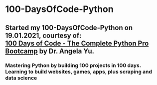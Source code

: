# 100-DaysOfCode-Python
## Started my 100-DaysOfCode-Python on 19.01.2021, courtesy of: </br> [100 Days of Code - The Complete Python Pro Bootcamp](https://www.udemy.com/course/100-days-of-code/) by Dr. Angela Yu.
### Mastering Python by building 100 projects in 100 days. Learning to build websites, games, apps, plus scraping and data science
